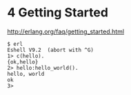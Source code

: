 # 4 Getting Started #

http://erlang.org/faq/getting_started.html


```
$ erl
Eshell V9.2  (abort with ^G)
1> c(hello).
{ok,hello}
2> hello:hello_world().
hello, world
ok
3> 
```

